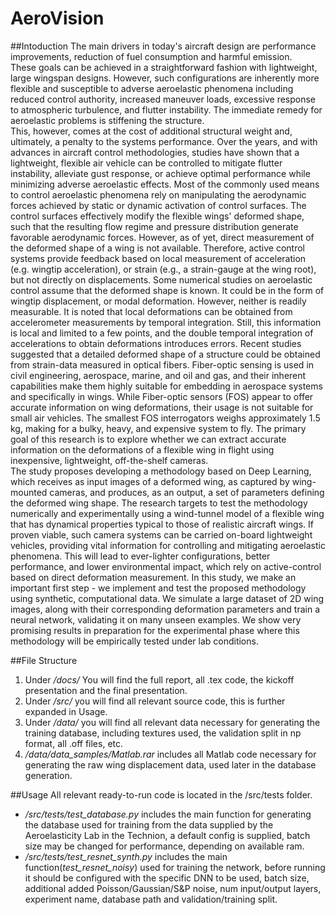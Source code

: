 # AeroVision

##Intoduction
The main drivers in today's aircraft design are performance improvements, reduction of fuel consumption and harmful emission.  
These goals can be achieved in a straightforward fashion with lightweight, large wingspan designs. 
However, such configurations are inherently more flexible and susceptible to adverse aeroelastic phenomena including reduced control authority, increased maneuver loads, excessive response to atmospheric turbulence, and flutter instability. 
The immediate remedy for aeroelastic problems is stiffening the structure.  
This, however, comes at the cost of additional structural weight and, ultimately, a penalty to the systems performance.
Over the years, and with advances in aircraft control methodologies,  studies have shown that a lightweight, flexible air vehicle can be controlled to mitigate flutter instability, alleviate gust response, or
achieve optimal performance while minimizing adverse aeroelastic effects.
Most of the commonly used means to control aeroelastic phenomena rely on manipulating the aerodynamic forces achieved by static or dynamic activation of control surfaces. 
The control surfaces effectively modify the flexible wings' deformed shape, such that the resulting flow regime and pressure distribution generate favorable aerodynamic forces. 
However, as of yet, direct measurement of the deformed shape of a wing is not available. 
Therefore, active control systems provide feedback based on local measurement of acceleration (e.g. wingtip acceleration), or strain (e.g., a strain-gauge at the wing root), but not directly on displacements. 
Some numerical studies on aeroelastic control assume that the deformed shape is known. 
It could be in the form of wingtip displacement, or modal deformation. 
However, neither is readily measurable. 
It is noted that local deformations can be obtained from accelerometer measurements by temporal integration. 
Still, this information is local and limited to a few points, and the double temporal integration of accelerations to obtain deformations introduces errors.
Recent studies suggested that a detailed deformed shape of a structure could be obtained from strain-data measured in optical fibers. 
Fiber-optic sensing is used in civil engineering, aerospace, marine, and oil and gas, and their inherent capabilities make them highly suitable for embedding in aerospace systems and specifically in wings.    While Fiber-optic sensors (FOS)  appear to offer accurate information on wing deformations, their usage is not suitable for small air vehicles. The smallest FOS interrogators weighs approximately 1.5 kg, making for a bulky, heavy, and expensive system to fly. 
The primary goal of this research is to explore whether we can extract accurate information on the deformations of a flexible wing in flight using inexpensive, lightweight, off-the-shelf cameras.  
The study proposes developing a methodology based on Deep Learning, which receives as input images of a deformed wing, as captured by wing-mounted cameras, and produces, as an output, a set of parameters defining the deformed wing shape. The research targets to test the methodology numerically and experimentally using a wind-tunnel model of a flexible wing that has dynamical properties typical to those of realistic aircraft wings. 
If proven viable, such camera systems can be carried on-board lightweight vehicles, providing vital information for controlling and mitigating aeroelastic phenomena. This will lead to ever-lighter configurations, better performance, and lower environmental impact, which rely on active-control based on direct deformation measurement. 
In this study, we make an important first step - we implement and test the proposed methodology using synthetic, computational data. We simulate a large dataset of 2D wing images, along with their corresponding deformation parameters and train a neural network, validating it on many unseen examples. We show very promising results in preparation for the experimental phase where this methodology will be empirically tested under lab conditions. 

##File Structure
1. Under */docs/* You will find the full report, all .tex code, the kickoff presentation and the final presentation.
2. Under */src/* you will find all relevant source code, this is further expanded in Usage.
3. Under */data/* you will find all relevant data necessary for generating the training database, including textures used, the validation split in np format, all .off files, etc.
4. */data/data_samples/Matlab.rar* includes all Matlab code necessary for generating the raw wing displacement data, used later in the database generation.

##Usage
All relevant ready-to-run code is located in the /src/tests folder.
- */src/tests/test_database.py* includes the main function for generating the database used for training from the data supplied 
by the Aeroelasticity Lab in the Technion, a default config is supplied, batch size may be changed for performance, depending on available ram.
- */src/tests/test_resnet_synth.py* includes the main function(*test_resnet_noisy*) used for training the network,
  before running it should be configured with the specific DNN to be used, batch size, additional added Poisson/Gaussian/S&P noise, num input/output layers, experiment name, database path and validation/training split.
  